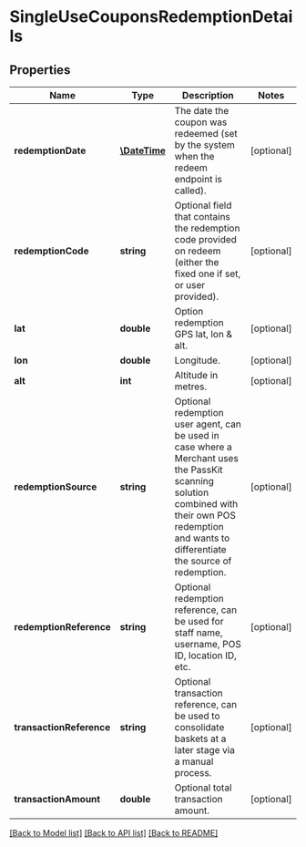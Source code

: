 # SingleUseCouponsRedemptionDetails

## Properties
Name | Type | Description | Notes
------------ | ------------- | ------------- | -------------
**redemptionDate** | [**\DateTime**](\DateTime.md) | The date the coupon was redeemed (set by the system when the redeem endpoint is called). | [optional] 
**redemptionCode** | **string** | Optional field that contains the redemption code provided on redeem (either the fixed one if set, or user provided). | [optional] 
**lat** | **double** | Option redemption GPS lat, lon &amp;  alt. | [optional] 
**lon** | **double** | Longitude. | [optional] 
**alt** | **int** | Altitude in metres. | [optional] 
**redemptionSource** | **string** | Optional redemption user agent, can be used in case where a Merchant uses the PassKit scanning solution combined with their own POS redemption and wants to differentiate the source of redemption. | [optional] 
**redemptionReference** | **string** | Optional redemption reference, can be used for staff name, username, POS ID, location ID, etc. | [optional] 
**transactionReference** | **string** | Optional transaction reference, can be used to consolidate baskets at a later stage via a manual process. | [optional] 
**transactionAmount** | **double** | Optional total transaction amount. | [optional] 

[[Back to Model list]](../../README.md#documentation-for-models) [[Back to API list]](../../README.md#documentation-for-api-endpoints) [[Back to README]](../../README.md)


